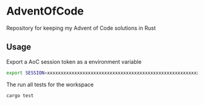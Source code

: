 # AdventOfCode
Repository for keeping my Advent of Code solutions in Rust

## Usage
Export a AoC session token as a environment variable
```bash
export SESSION=xxxxxxxxxxxxxxxxxxxxxxxxxxxxxxxxxxxxxxxxxxxxxxxxxxxxxxxxxxx
```
The run all tests for the workspace
```bash
cargo test
```
